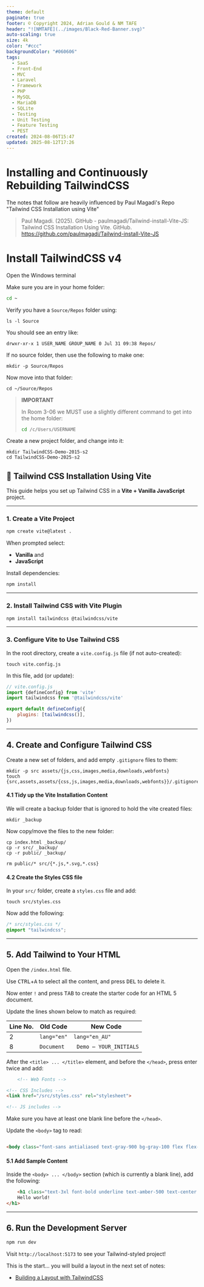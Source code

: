 ```yaml
---
theme: default
paginate: true
footer: © Copyright 2024, Adrian Gould & NM TAFE
header: "![NMTAFE](../images/Black-Red-Banner.svg)"
auto-scaling: true
size: 4k
color: "#ccc"
backgroundColor: "#060606"
tags:
  - SaaS
  - Front-End
  - MVC
  - Laravel
  - Framework
  - PHP
  - MySQL
  - MariaDB
  - SQLite
  - Testing
  - Unit Testing
  - Feature Testing
  - PEST
created: 2024-08-06T15:47
updated: 2025-08-12T17:26
---
```


# Installing and Continuously Rebuilding TailwindCSS

The notes that follow are heavily influenced by Paul Magadi's Repo "Tailwind CSS Installation
using Vite"

> Paul Magadi. (2025). GitHub - paulmagadi/Tailwind-install-Vite-JS:
> Tailwind CSS Installation Using Vite.
> GitHub. https://github.com/paulmagadi/Tailwind-install-Vite-JS

# Install TailwindCSS v4

Open the Windows terminal

Make sure you are in your home folder:

```bash
cd ~
```

Verify you have a `Source/Repos` folder using:

```shell
ls -l Source
```

You should see an entry like:

```text
drwxr-xr-x 1 USER_NAME GROUP_NAME 0 Jul 31 09:38 Repos/
```

If no source folder, then use the following to make one:

```shell
mkdir -p Source/Repos 
```

Now move into that folder:

```shell
cd ~/Source/Repos
```

> **IMPORTANT**
>
> In Room 3-06 we MUST use a slightly different command to get into the home folder:
>
>  ```bash
>  cd /c/Users/USERNAME
>  ```

Create a new project folder, and change into it:

```shell
mkdir TailwindCSS-Demo-2015-s2
cd TailwindCSS-Demo-2025-s2
```

## 🚀 Tailwind CSS Installation Using Vite

This guide helps you set up Tailwind CSS in a **Vite + Vanilla JavaScript** project.

---

### 1. Create a Vite Project

```bash
npm create vite@latest .
```

When prompted select:

- **Vanilla** and
- **JavaScript**

Install dependencies:

```bash
npm install
```

---

### 2. Install Tailwind CSS with Vite Plugin

```bash
npm install tailwindcss @tailwindcss/vite
```

---

### 3. Configure Vite to Use Tailwind CSS

In the root directory, create a `vite.config.js` file (if not auto-created):

```shell
touch vite.config.js
```

In this file, add (or update):

```js
// vite.config.js
import {defineConfig} from 'vite'
import tailwindcss from '@tailwindcss/vite'

export default defineConfig({
    plugins: [tailwindcss()],
})
```

---

## 4. Create and Configure Tailwind CSS

Create a new set of folders, and add empty `.gitignore` files to them:

```shell
mkdir -p src assets/{js,css,images,media,downloads,webfonts}
touch {src,assets,assets/{css,js,images,media,downloads,webfonts}}/.gitignore
```

#### 4.1 Tidy up the Vite Installation Content

We will create a backup folder that is ignored to hold the vite created files:

```shell
mkdir _backup
```

Now copy/move the files to the new folder:

```shell
cp index.html _backup/
cp -r src/ _backup/
cp -r public/ _backup/

rm public/* src/{*.js,*.svg,*.css}
```

#### 4.2 Create the Styles CSS file

In your `src/` folder, create a `styles.css` file and add:

```shell
touch src/styles.css
```

Now add the following:

```css
/* src/styles.css */
@import "tailwindcss";
```

---

## 5. Add Tailwind to Your HTML

Open the `/index.html` file.

Use <kbd>CTRL</kbd>+<kbd>A</kbd> to select all the content, and press <kbd>DEL</kbd> to delete
it.

Now enter <code>!</code> and press <kbd>TAB</kbd> to create the starter code for an HTML 5
document.

Update the lines shown below to match as required:

| Line No. | Old Code    | New Code                |
|----------|-------------|-------------------------|
| 2        | `lang="en"` | `lang="en_AU"`          |
| 8        | `Document`  | ` Demo ⋯ YOUR_INITIALS` |

After the `<title> ... </title>` element, and before the `</head>`, press enter twice and add:

```html
    <!-- Web Fonts -->

<!-- CSS Includes -->
<link href="/src/styles.css" rel="stylesheet">

<!-- JS includes -->
```

Make sure you have at least one blank line before the `</head>`.

Update the `<body>` tag to read:

```html

<body class="font-sans antialiased text-gray-900 bg-gray-100 flex flex-col">
```

#### 5.1 Add Sample Content

Inside the `<body> ... </body>` section (which is currently a blank line), add the following:

```html
    <h1 class="text-3xl font-bold underline text-amber-500 text-center mt-10">
    Hello world!
</h1>
```

---

## 6. Run the Development Server

```bash
npm run dev
```

Visit `http://localhost:5173` to see your Tailwind-styled project!

This is the start... you will build a layout in the next set of notes:

- [Building a Layout with TailwindCSS](../session-02/S02-TailwindCSS-Building-A-Layout.md)

